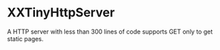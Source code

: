 # XXTinyHttpServer
A HTTP server with less than 300 lines of code supports GET only to get static pages.
